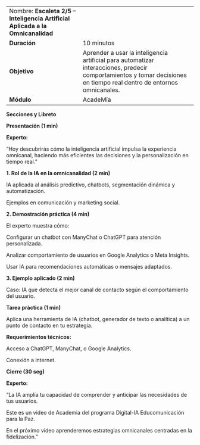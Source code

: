|     |     |
| --- | --- |
| Nombre: **Escaleta 2/5 – Inteligencia Artificial Aplicada a la Omnicanalidad** |     |
| **Duración** | 10 minutos |
| **Objetivo** | Aprender a usar la inteligencia artificial para automatizar interacciones, predecir comportamientos y tomar decisiones en tiempo real dentro de entornos omnicanales. |
| **Módulo** | AcadeMía |

**Secciones y Libreto**

**Presentación (1 min)**

**Experto:**

“Hoy descubrirás cómo la inteligencia artificial impulsa la experiencia omnicanal, haciendo más eficientes las decisiones y la personalización en tiempo real.”

**1\. Rol de la IA en la omnicanalidad (2 min)**

IA aplicada al análisis predictivo, chatbots, segmentación dinámica y automatización.

Ejemplos en comunicación y marketing social.

**2\. Demostración práctica (4 min)**

El experto muestra cómo:

Configurar un chatbot con ManyChat o ChatGPT para atención personalizada.

Analizar comportamiento de usuarios en Google Analytics o Meta Insights.

Usar IA para recomendaciones automáticas o mensajes adaptados.

**3\. Ejemplo aplicado (2 min)**

Caso: IA que detecta el mejor canal de contacto según el comportamiento del usuario.

**Tarea práctica (1 min)**

Aplica una herramienta de IA (chatbot, generador de texto o analítica) a un punto de contacto en tu estrategia.

**Requerimientos técnicos:**

Acceso a ChatGPT, ManyChat, o Google Analytics.

Conexión a internet.

**Cierre (30 seg)**

**Experto:**

“La IA amplía tu capacidad de comprender y anticipar las necesidades de tus usuarios.

Este es un video de Academia del programa Digital-IA Educomunicación para la Paz.

En el próximo video aprenderemos estrategias omnicanales centradas en la fidelización.”